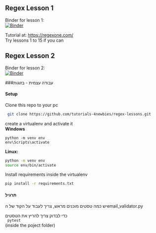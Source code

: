 ## Regex Lesson 1


Binder for lesson 1:   
[![Binder](https://mybinder.org/badge_logo.svg)](https://mybinder.org/v2/gh/tutorials-4newbies/regex-lessons/master?filepath=regex1.ipynb)

Tutorial at:
https://regexone.com/    
Try lessons 1 to 15 if you can    

   
   
## Regex Lesson 2

Binder for lesson 2:   
[![Binder](https://mybinder.org/badge_logo.svg)](https://mybinder.org/v2/gh/tutorials-4newbies/regex-lessons/master?filepath=regex2.ipynb)

###עבודה עצמית - בזוגות 
#### Setup

Clone this repo to your pc   
```bash
 git clone https://github.com/tutorials-4newbies/regex-lessons.git
 ```

create a virtualenv and activate it   
**Windows**
```
python -m venv env
env\Scripts\activate
```

**Linux:** 
```bash
python -m venv env
source env/bin/activate
```

Install requirements inside the virtualenv 
```bash
pip install -r requirements.txt
```

#### תרגיל
יש כמה טסטים מוכנים מראש, צריך לעבוד על הקוד של הemail_validator.py

כדי לבדוק צריך להריץ את הטסטים    
``` pytest```   
 (inside the poject folder)